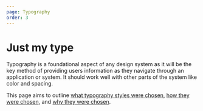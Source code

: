 ```yaml
---
page: Typography
order: 3
---
```


# Just my **type**

Typography is a foundational aspect of any design system as it will be the key method of providing users information as they navigate through an application or system. It should work well with other parts of the system like color and spacing.

This page aims to outline [what typography styles were chosen](#design-tokens), [how they were chosen](#curation), and [why they were chosen](#usability).
